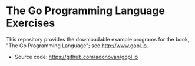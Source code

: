 # The Go Programming Language Exercises

This repository provides the downloadable example programs
for the book, "The Go Programming Language"; see http://www.gopl.io.

* Source code: https://github.com/adonovan/gopl.io
